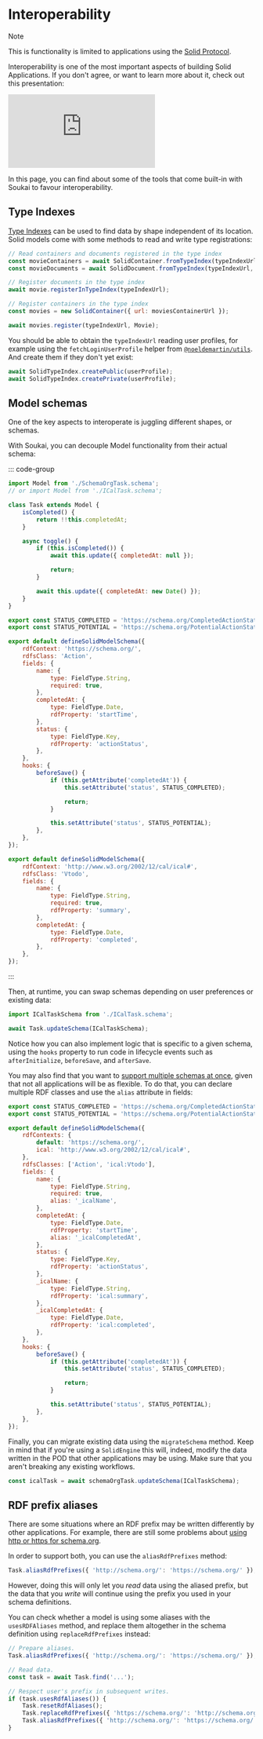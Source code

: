 # Interoperability

> [!Note]
> This is functionality is limited to applications using the [Solid Protocol](../solid-protocol/what-is-solid.md).

Interoperability is one of the most important aspects of building Solid Applications. If you don't agree, or want to learn more about it, check out this presentation:

<iframe class="aspect-video w-full" src="https://www.youtube.com/embed/KN9OWj_XdkY?si=g4iECttSLSRB5S0O" title="Interoperable Serendipity" frameborder="0" allow="accelerometer; autoplay; clipboard-write; encrypted-media; gyroscope; picture-in-picture; web-share" referrerpolicy="strict-origin-when-cross-origin" allowfullscreen></iframe>

In this page, you can find about some of the tools that come built-in with Soukai to favour interoperability.

## Type Indexes

[Type Indexes](https://solid.github.io/type-indexes/) can be used to find data by shape independent of its location. Solid models come with some methods to read and write type registrations:

```js
// Read containers and documents registered in the type index
const movieContainers = await SolidContainer.fromTypeIndex(typeIndexUrl, Movie);
const movieDocuments = await SolidDocument.fromTypeIndex(typeIndexUrl, Movie);

// Register documents in the type index
await movie.registerInTypeIndex(typeIndexUrl);

// Register containers in the type index
const movies = new SolidContainer({ url: moviesContainerUrl });

await movies.register(typeIndexUrl, Movie);
```

You should be able to obtain the `typeIndexUrl` reading user profiles, for example using the `fetchLoginUserProfile` helper from [`@noeldemartin/utils`](https://github.com/noelDeMartin/solid-utils). And create them if they don't yet exist:

```js
await SolidTypeIndex.createPublic(userProfile);
await SolidTypeIndex.createPrivate(userProfile);
```

## Model schemas

One of the key aspects to interoperate is juggling different shapes, or schemas.

With Soukai, you can decouple Model functionality from their actual schema:

::: code-group

```js [Task.js]
import Model from './SchemaOrgTask.schema';
// or import Model from './ICalTask.schema';

class Task extends Model {
    isCompleted() {
        return !!this.completedAt;
    }

    async toggle() {
        if (this.isCompleted()) {
            await this.update({ completedAt: null });

            return;
        }

        await this.update({ completedAt: new Date() });
    }
}
```

```js [SchemaOrgTask.schema.js]
export const STATUS_COMPLETED = 'https://schema.org/CompletedActionStatus';
export const STATUS_POTENTIAL = 'https://schema.org/PotentialActionStatus';

export default defineSolidModelSchema({
    rdfContext: 'https://schema.org/',
    rdfsClass: 'Action',
    fields: {
        name: {
            type: FieldType.String,
            required: true,
        },
        completedAt: {
            type: FieldType.Date,
            rdfProperty: 'startTime',
        },
        status: {
            type: FieldType.Key,
            rdfProperty: 'actionStatus',
        },
    },
    hooks: {
        beforeSave() {
            if (this.getAttribute('completedAt')) {
                this.setAttribute('status', STATUS_COMPLETED);

                return;
            }

            this.setAttribute('status', STATUS_POTENTIAL);
        },
    },
});
```

```js [ICalTask.schema.js]
export default defineSolidModelSchema({
    rdfContext: 'http://www.w3.org/2002/12/cal/ical#',
    rdfsClass: 'Vtodo',
    fields: {
        name: {
            type: FieldType.String,
            required: true,
            rdfProperty: 'summary',
        },
        completedAt: {
            type: FieldType.Date,
            rdfProperty: 'completed',
        },
    },
});
```

:::

Then, at runtime, you can swap schemas depending on user preferences or existing data:

```js
import ICalTaskSchema from './ICalTask.schema';

await Task.updateSchema(ICalTaskSchema);
```

Notice how you can also implement logic that is specific to a given schema, using the `hooks` property to run code in lifecycle events such as `afterInitialize`, `beforeSave`, and `afterSave`.

You may also find that you want to [support multiple schemas at once](https://www.w3.org/DesignIssues/BagOfChips.html), given that not all applications will be as flexible. To do that, you can declare multiple RDF classes and use the `alias` attribute in fields:

```js
export const STATUS_COMPLETED = 'https://schema.org/CompletedActionStatus';
export const STATUS_POTENTIAL = 'https://schema.org/PotentialActionStatus';

export default defineSolidModelSchema({
    rdfContexts: {
        default: 'https://schema.org/',
        ical: 'http://www.w3.org/2002/12/cal/ical#',
    },
    rdfsClasses: ['Action', 'ical:Vtodo'],
    fields: {
        name: {
            type: FieldType.String,
            required: true,
            alias: '_icalName',
        },
        completedAt: {
            type: FieldType.Date,
            rdfProperty: 'startTime',
            alias: '_icalCompletedAt',
        },
        status: {
            type: FieldType.Key,
            rdfProperty: 'actionStatus',
        },
        _icalName: {
            type: FieldType.String,
            rdfProperty: 'ical:summary',
        },
        _icalCompletedAt: {
            type: FieldType.Date,
            rdfProperty: 'ical:completed',
        },
    },
    hooks: {
        beforeSave() {
            if (this.getAttribute('completedAt')) {
                this.setAttribute('status', STATUS_COMPLETED);

                return;
            }

            this.setAttribute('status', STATUS_POTENTIAL);
        },
    },
});
```

Finally, you can migrate existing data using the `migrateSchema` method. Keep in mind that if you're using a `SolidEngine` this will, indeed, modify the data written in the POD that other applications may be using. Make sure that you aren't breaking any existing workflows.

```js
const icalTask = await schemaOrgTask.updateSchema(ICalTaskSchema);
```

## RDF prefix aliases

There are some situations where an RDF prefix may be written differently by other applications. For example, there are still some problems about [using http or https for schema.org](https://github.com/solid/solid-namespace/issues/21).

In order to support both, you can use the `aliasRdfPrefixes` method:

```js
Task.aliasRdfPrefixes({ 'http://schema.org/': 'https://schema.org/' });
```

However, doing this will only let you _read_ data using the aliased prefix, but the data that you _write_ will continue using the prefix you used in your schema definitions.

You can check whether a model is using some aliases with the `usesRDFAliases` method, and replace them altogether in the schema definition using `replaceRdfPrefixes` instead:

```js
// Prepare aliases.
Task.aliasRdfPrefixes({ 'http://schema.org/': 'https://schema.org/' });

// Read data.
const task = await Task.find('...');

// Respect user's prefix in subsequent writes.
if (task.usesRdfAliases()) {
    Task.resetRdfAliases();
    Task.replaceRdfPrefixes({ 'https://schema.org/': 'http://schema.org/' });
    Task.aliasRdfPrefixes({ 'http://schema.org/': 'https://schema.org/' });
}
```
